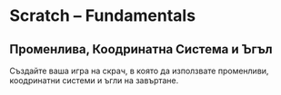 # Scratch – Fundamentals
## Променлива, Коодринатна Система и Ъгъл

Създайте ваша игра на скрач, в която да използвате променливи, коодринатни системи и ъгли на завъртане.